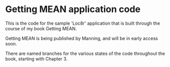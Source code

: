 Getting MEAN application code
=============================

This is the code for the sample 'Loc8r' application that is built through the course of my book Getting MEAN.

Getting MEAN is being published by Manning, and will be in early access soon.

There are named branches for the various states of the code throughout the book, starting with Chapter 3.